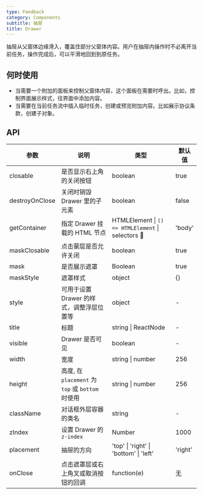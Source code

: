 ```yaml
---
type: Feedback
category: Components
subtitle: 抽屉
title: Drawer
---
```


抽屉从父窗体边缘滑入，覆盖住部分父窗体内容。用户在抽屉内操作时不必离开当前任务，操作完成后，可以平滑地回到到原任务。

## 何时使用


* 当需要一个附加的面板来控制父窗体内容，这个面板在需要时呼出。比如，控制界面展示样式，往界面中添加内容。
* 当需要在当前任务流中插入临时任务，创建或预览附加内容。比如展示协议条款，创建子对象。


## API

| 参数 | 说明 | 类型 | 默认值 |
| --- | --- | --- | --- |
| closable | 是否显示右上角的关闭按钮 | boolean | true |
| destroyOnClose | 关闭时销毁 Drawer 里的子元素 | boolean | false |
| getContainer | 指定 Drawer 挂载的 HTML 节点 | HTMLElement \| `() => HTMLElement` \| selectors  | 'body' |
| maskClosable | 点击蒙层是否允许关闭 | boolean | true |
| mask | 是否展示遮罩 | Boolean | true |
| maskStyle | 遮罩样式 | object | {} |
| style | 可用于设置 Drawer 的样式，调整浮层位置等 | object | - |
| title | 标题 | string \| ReactNode | - |
| visible | Drawer 是否可见 | boolean | - |
| width | 宽度 | string \| number | 256 |
| height | 高度, 在 `placement` 为 `top` 或 `bottom` 时使用 | string \| number | 256 |
| className | 对话框外层容器的类名 | string | - |
| zIndex | 设置 Drawer 的 `z-index` | Number | 1000 |
| placement | 抽屉的方向 | 'top'  \| 'right' \| 'bottom' \| 'left' | 'right'
| onClose | 点击遮罩层或右上角叉或取消按钮的回调 | function(e) | 无 |

<style>
#_hj_feedback_container {
  display: none;
}
</style>
